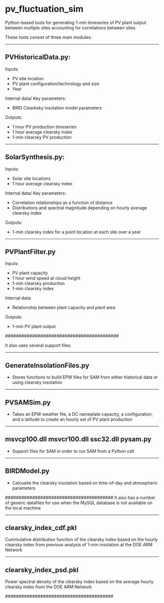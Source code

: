 pv_fluctuation_sim
==================

Python-based tools for generating 1-min timeseries of PV plant output between 
multiple sites accounting for correlations between sites. 


These tools consist of three main modules:

---------------------
PVHistoricalData.py:
---------------------
Inputs:
- PV site location
- PV plant configuration/technology and size
- Year

Internal data/ Key parameters: 
- BIRD Clearksky insolation model parameters 

Outputs: 
- 1 hour PV production timeseries 
- 1 hour average clearsky index 
- 1-min clearsky PV production


---------------------
SolarSynthesis.py:
---------------------
Inputs:
- Solar site locations
- 1 hour average clearsky index

Internal data/ Key parameters: 
- Correlation relationships as a function of distance 
- Distributions and spectral magnitude depending on hourly average 
   clearsky index

Outputs:
- 1-min clearsky index for a point location at each site over a year 

---------------------
PVPlantFilter.py
---------------------
Inputs:
- PV plant capacity
- 1 hour wind speed at cloud height
- 1-min clearsky production 
- 1-min clearsky index 

Internal data: 
- Relationship between plant capacity and plant area

Outputs:
- 1-min PV plant output

##########################################

It also uses several support files:

--------------------
GenerateInsolationFiles.py
--------------------
- Stores functions to build EPW files for SAM from either historical data or 
   using clearsky insolation

--------------------
PVSAMSim.py
--------------------
- Takes an EPW weather file, a DC nameplate capacity, a configuration, and a latitude
   to create an hourly set of PV plant production 

--------------------
msvcp100.dll
msvcr100.dll
ssc32.dll
pysam.py
--------------------
 - Support files for SAM in order to run SAM from a Python call

--------------------
BIRDModel.py
--------------------
- Calcualte the clearsky insolation based on time-of-day and atmospheric parameters


########################################
It also has a number of generic datafiles for use when the MySQL database is not 
available on the local machine

--------------------
clearsky_index_cdf.pkl
--------------------
Cummulative distribution function of the clearsky index based on the hourly clearsky
index from previous analysis of 1-min insolation at the DOE ARM Network

--------------------
clearsky_index_psd.pkl
--------------------
Power spectral density of the clearsky index based on the average hourly 
clearsky index from the DOE ARM Network

########################################

